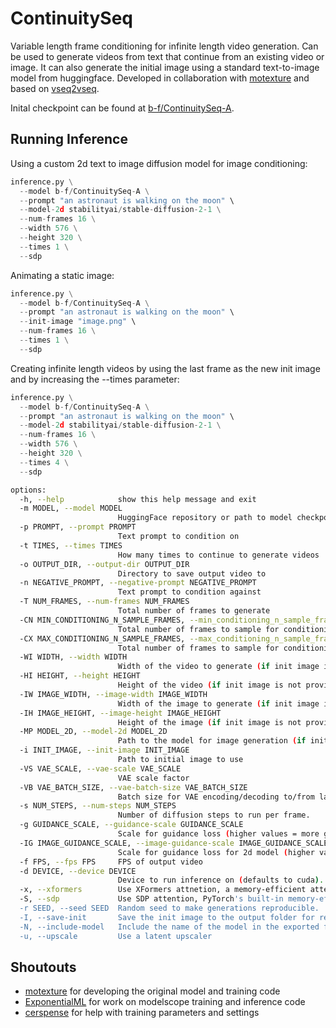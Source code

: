 # ContinuitySeq

Variable length frame conditioning for infinite length video generation. Can be used to generate videos from text that continue from an existing video or image. It can also generate the initial image using a standard text-to-image model from huggingface. Developed in collaboration with [motexture](https://github.com/motexture) and based on [vseq2vseq](https://github.com/motexture/vseq2vseq).

Inital checkpoint can be found at [b-f/ContinuitySeq-A](https://huggingface.co/b-f/ContinuitySeq-A).

## Running Inference

Using a custom 2d text to image diffusion model for image conditioning:

```python
inference.py \
  --model b-f/ContinuitySeq-A \
  --prompt "an astronaut is walking on the moon" \
  --model-2d stabilityai/stable-diffusion-2-1 \
  --num-frames 16 \
  --width 576 \
  --height 320 \
  --times 1 \
  --sdp
```

Animating a static image:

```python
inference.py \
  --model b-f/ContinuitySeq-A \
  --prompt "an astronaut is walking on the moon" \
  --init-image "image.png" \
  --num-frames 16 \
  --times 1 \
  --sdp
```

Creating infinite length videos by using the last frame as the new init image and by increasing the --times parameter:

```python
inference.py \
  --model b-f/ContinuitySeq-A \
  --prompt "an astronaut is walking on the moon" \
  --model-2d stabilityai/stable-diffusion-2-1 \
  --num-frames 16 \
  --width 576 \
  --height 320 \
  --times 4 \
  --sdp
```

```bash
options:
  -h, --help            show this help message and exit
  -m MODEL, --model MODEL
                        HuggingFace repository or path to model checkpoint directory
  -p PROMPT, --prompt PROMPT
                        Text prompt to condition on
  -t TIMES, --times TIMES
                        How many times to continue to generate videos
  -o OUTPUT_DIR, --output-dir OUTPUT_DIR
                        Directory to save output video to
  -n NEGATIVE_PROMPT, --negative-prompt NEGATIVE_PROMPT
                        Text prompt to condition against
  -T NUM_FRAMES, --num-frames NUM_FRAMES
                        Total number of frames to generate
  -CN MIN_CONDITIONING_N_SAMPLE_FRAMES, --min_conditioning_n_sample_frames MIN_CONDITIONING_N_SAMPLE_FRAMES
                        Total number of frames to sample for conditioning after initial video
  -CX MAX_CONDITIONING_N_SAMPLE_FRAMES, --max_conditioning_n_sample_frames MAX_CONDITIONING_N_SAMPLE_FRAMES
                        Total number of frames to sample for conditioning after initial video
  -WI WIDTH, --width WIDTH
                        Width of the video to generate (if init image is not provided)
  -HI HEIGHT, --height HEIGHT
                        Height of the video (if init image is not provided)
  -IW IMAGE_WIDTH, --image-width IMAGE_WIDTH
                        Width of the image to generate (if init image is not provided)
  -IH IMAGE_HEIGHT, --image-height IMAGE_HEIGHT
                        Height of the image (if init image is not provided)
  -MP MODEL_2D, --model-2d MODEL_2D
                        Path to the model for image generation (if init image is not provided)
  -i INIT_IMAGE, --init-image INIT_IMAGE
                        Path to initial image to use
  -VS VAE_SCALE, --vae-scale VAE_SCALE
                        VAE scale factor
  -VB VAE_BATCH_SIZE, --vae-batch-size VAE_BATCH_SIZE
                        Batch size for VAE encoding/decoding to/from latents (higher values = faster inference, but more memory usage).
  -s NUM_STEPS, --num-steps NUM_STEPS
                        Number of diffusion steps to run per frame.
  -g GUIDANCE_SCALE, --guidance-scale GUIDANCE_SCALE
                        Scale for guidance loss (higher values = more guidance, but possibly more artifacts).
  -IG IMAGE_GUIDANCE_SCALE, --image-guidance-scale IMAGE_GUIDANCE_SCALE
                        Scale for guidance loss for 2d model (higher values = more guidance, but possibly more artifacts).
  -f FPS, --fps FPS     FPS of output video
  -d DEVICE, --device DEVICE
                        Device to run inference on (defaults to cuda).
  -x, --xformers        Use XFormers attnetion, a memory-efficient attention implementation (requires `pip install xformers`).
  -S, --sdp             Use SDP attention, PyTorch's built-in memory-efficient attention implementation.
  -r SEED, --seed SEED  Random seed to make generations reproducible.
  -I, --save-init       Save the init image to the output folder for reference
  -N, --include-model   Include the name of the model in the exported file
  -u, --upscale         Use a latent upscaler
```

## Shoutouts

- [motexture](https://github.com/motexture) for developing the original model and training code
- [ExponentialML](https://github.com/ExponentialML/Text-To-Video-Finetuning/) for work on modelscope training and inference code
- [cerspense](https://github.com/cerspense) for help with training parameters and settings
